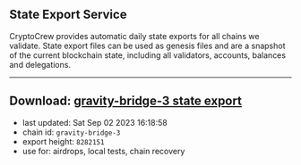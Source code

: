 ## State Export Service
CryptoCrew provides automatic daily state exports for all chains we validate. State export files can be used as genesis files and are a snapshot of the current blockchain state, including all validators, accounts, balances and delegations.

---
**Download: [gravity-bridge-3 state export](https://dl.ccvalidators.com/SERVICE/gravitybridge/gravity-bridge-3_export_8282151.json)**
---

- last updated: Sat Sep 02 2023 16:18:58
- chain id: `gravity-bridge-3`
- export height: `8282151`
- use for: airdrops, local tests, chain recovery
